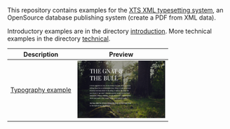 This repository contains examples for the [XTS XML typesetting system](https://github.com/speedata/xts), an OpenSource database publishing system (create a PDF from XML data).

Introductory examples are in the directory [introduction](introduction). More technical examples in the directory [technical](technical).


| Description                         | Preview                                                                         |
| ----------------------------------- | ------------------------------------------------------------------------------- |
| [Typography example](aesopgnatbull) | <a href="aesopgnatbull"><img src="aesopgnatbull/firstpage.png" width="200"></a> |
